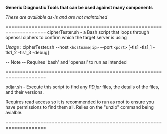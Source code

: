 **Generic Diagnostic Tools that can be used against many components**

*These are available as-is and are not maintained*

====================================================================
cipherTester.sh - a Bash script that loops through openssl ciphers to confirm which the target server is using

*Usage* : cipherTester.sh --host `<hostname|ip>` --port `<port>` [-tls1 -tls1_1 -tls1_2 -tls1_3 -debug]

-- Note --
Requires 'bash' and 'openssl' to run as intended

====================================================================

pdjar.sh - Execute this script to find any *PD.jar* files, the details of the files, and their versions.

Requires read access so it is recommended to run as root to ensure you have permissions to find them all.
Relies on the "unzip" command being avialble.

====================================================================


